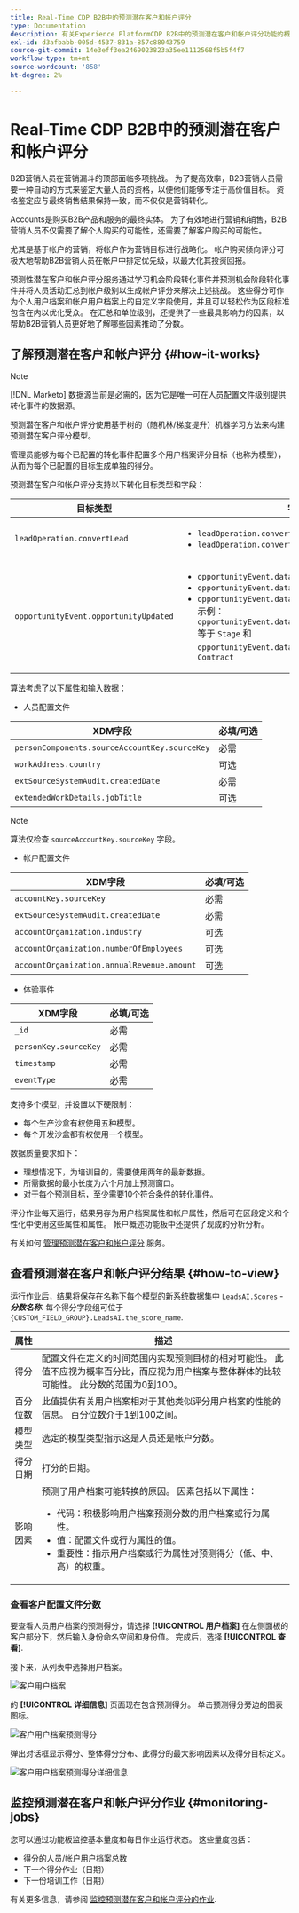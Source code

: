 ```yaml
---
title: Real-Time CDP B2B中的预测潜在客户和帐户评分
type: Documentation
description: 有关Experience PlatformCDP B2B中的预测潜在客户和帐户评分功能的概述和更多信息。
exl-id: d3afbabb-005d-4537-831a-857c88043759
source-git-commit: 14e3eff3ea2469023823a35ee1112568f5b5f4f7
workflow-type: tm+mt
source-wordcount: '858'
ht-degree: 2%

---
```


# Real-Time CDP B2B中的预测潜在客户和帐户评分

B2B营销人员在营销漏斗的顶部面临多项挑战。 为了提高效率，B2B营销人员需要一种自动的方式来鉴定大量人员的资格，以便他们能够专注于高价值目标。 资格鉴定应与最终销售结果保持一致，而不仅仅是营销转化。

Accounts是购买B2B产品和服务的最终实体。 为了有效地进行营销和销售，B2B营销人员不仅需要了解个人购买的可能性，还需要了解客户购买的可能性。

尤其是基于帐户的营销，将帐户作为营销目标进行战略化。 帐户购买倾向评分可极大地帮助B2B营销人员在帐户中排定优先级，以最大化其投资回报。

预测性潜在客户和帐户评分服务通过学习机会阶段转化事件并预测机会阶段转化事件并将人员活动汇总到帐户级别以生成帐户评分来解决上述挑战。 这些得分可作为个人用户档案和帐户用户档案上的自定义字段使用，并且可以轻松作为区段标准包含在内以优化受众。 在汇总和单位级别，还提供了一些最具影响力的因素，以帮助B2B营销人员更好地了解哪些因素推动了分数。

## 了解预测潜在客户和帐户评分 {#how-it-works}

>[!NOTE]
>
>[!DNL Marketo] 数据源当前是必需的，因为它是唯一可在人员配置文件级别提供转化事件的数据源。

预测潜在客户和帐户评分使用基于树的（随机林/梯度提升）机器学习方法来构建预测潜在客户评分模型。

管理员能够为每个已配置的转化事件配置多个用户档案评分目标（也称为模型），从而为每个已配置的目标生成单独的得分。

预测潜在客户和帐户评分支持以下转化目标类型和字段：

| 目标类型 | 字段 |
| --- | --- |
| `leadOperation.convertLead` | <ul><li>`leadOperation.convertLead.convertedStatus`</li><li>`leadOperation.convertLead.assignTo`</li></ul> |
| `opportunityEvent.opportunityUpdated` | <ul><li>`opportunityEvent.dataValueChanges.attributeName`</li><li>`opportunityEvent.dataValueChanges.newValue`</li><li>`opportunityEvent.dataValueChanges.oldValue`</li>示例： `opportunityEvent.dataValueChanges.attributeName` 等于 `Stage` 和 `opportunityEvent.dataValueChanges.newValue` 等于 `Contract`</ul> |

算法考虑了以下属性和输入数据：

* 人员配置文件

| XDM字段 | 必填/可选 |
| --- | --- |
| `personComponents.sourceAccountKey.sourceKey` | 必需 |
| `workAddress.country` | 可选 |
| `extSourceSystemAudit.createdDate` | 必需 |
| `extendedWorkDetails.jobTitle` | 可选 |

>[!NOTE]
> 
>算法仅检查 `sourceAccountKey.sourceKey` 字段。

* 帐户配置文件

| XDM字段 | 必填/可选 |
| --- | --- |
| `accountKey.sourceKey` | 必需 |
| `extSourceSystemAudit.createdDate` | 必需 |
| `accountOrganization.industry` | 可选 |
| `accountOrganization.numberOfEmployees` | 可选 |
| `accountOrganization.annualRevenue.amount` | 可选 |

* 体验事件

| XDM字段 | 必填/可选 |
| --- | --- |
| `_id` | 必需 |
| `personKey.sourceKey` | 必需 |
| `timestamp` | 必需 |
| `eventType` | 必需 |

支持多个模型，并设置以下硬限制：

* 每个生产沙盒有权使用五种模型。
* 每个开发沙盒都有权使用一个模型。

数据质量要求如下：

* 理想情况下，为培训目的，需要使用两年的最新数据。
* 所需数据的最小长度为六个月加上预测窗口。
* 对于每个预测目标，至少需要10个符合条件的转化事件。

评分作业每天运行，结果另存为用户档案属性和帐户属性，然后可在区段定义和个性化中使用这些属性和属性。 帐户概述功能板中还提供了现成的分析分析。

有关如何 [管理预测潜在客户和帐户评分](/help/rtcdp/b2b-ai-ml-services/manage-predictive-lead-and-account-scoring.md) 服务。

## 查看预测潜在客户和帐户评分结果 {#how-to-view}

运行作业后，结果将保存在名称下每个模型的新系统数据集中 `LeadsAI.Scores` - ***分数名称***. 每个得分字段组可位于 `{CUSTOM_FIELD_GROUP}.LeadsAI.the_score_name`.

| 属性 | 描述 |
| --- | --- |
| 得分 | 配置文件在定义的时间范围内实现预测目标的相对可能性。 此值不应视为概率百分比，而应视为用户档案与整体群体的比较可能性。 此分数的范围为0到100。 |
| 百分位数 | 此值提供有关用户档案相对于其他类似评分用户档案的性能的信息。 百分位数介于1到100之间。 |
| 模型类型 | 选定的模型类型指示这是人员还是帐户分数。 |
| 得分日期 | 打分的日期。 |
| 影响因素 | 预测了用户档案可能转换的原因。 因素包括以下属性：<ul><li>代码：积极影响用户档案预测分数的用户档案或行为属性。</li><li>值：配置文件或行为属性的值。</li><li>重要性：指示用户档案或行为属性对预测得分（低、中、高）的权重。</li></ul> |

### 查看客户配置文件分数

要查看人员用户档案的预测得分，请选择 **[!UICONTROL 用户档案]** 在左侧面板的客户部分下，然后输入身份命名空间和身份值。 完成后，选择 **[!UICONTROL 查看]**.

接下来，从列表中选择用户档案。

![客户用户档案](/help/rtcdp/accounts/images/b2b-view-customer-profile.png)

的 **[!UICONTROL 详细信息]** 页面现在包含预测得分。 单击预测得分旁边的图表图标。

![客户用户档案预测得分](/help/rtcdp/accounts/images/b2b-view-customer-profile-predictive-score.png)

弹出对话框显示得分、整体得分分布、此得分的最大影响因素以及得分目标定义。

![客户用户档案预测得分详细信息](/help/rtcdp/accounts/images/b2b-view-customer-profile-predictive-score-details.png)

## 监控预测潜在客户和帐户评分作业 {#monitoring-jobs}

您可以通过功能板监控基本量度和每日作业运行状态。 这些量度包括：

* 得分的人员/帐户用户档案总数
* 下一个得分作业（日期）
* 下一份培训工作（日期）

有关更多信息，请参阅 [监控预测潜在客户和帐户评分的作业](/help/dataflows/ui/b2b/monitor-profile-enrichment.md).
